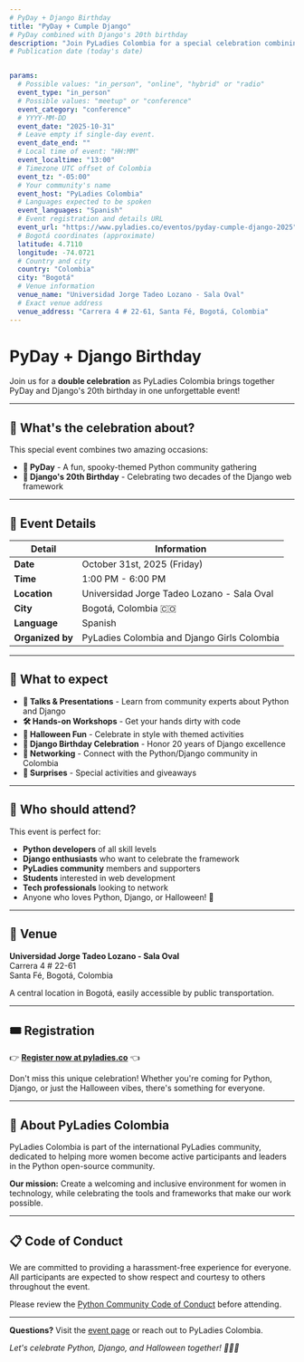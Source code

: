 ```yaml
---
# PyDay + Django Birthday
title: "PyDay + Cumple Django"
# PyDay combined with Django's 20th birthday
description: "Join PyLadies Colombia for a special celebration combining PyDay with Django's 20th birthday!"
# Publication date (today's date)


params:
  # Possible values: "in_person", "online", "hybrid" or "radio"
  event_type: "in_person"
  # Possible values: "meetup" or "conference"
  event_category: "conference"
  # YYYY-MM-DD
  event_date: "2025-10-31"
  # Leave empty if single-day event.
  event_date_end: ""
  # Local time of event: "HH:MM"
  event_localtime: "13:00"
  # Timezone UTC offset of Colombia
  event_tz: "-05:00"
  # Your community's name
  event_host: "PyLadies Colombia"
  # Languages expected to be spoken
  event_languages: "Spanish"
  # Event registration and details URL
  event_url: "https://www.pyladies.co/eventos/pyday-cumple-django-2025"
  # Bogotá coordinates (approximate)
  latitude: 4.7110
  longitude: -74.0721
  # Country and city
  country: "Colombia"
  city: "Bogotá"
  # Venue information
  venue_name: "Universidad Jorge Tadeo Lozano - Sala Oval"
  # Exact venue address
  venue_address: "Carrera 4 # 22-61, Santa Fé, Bogotá, Colombia"
---
```


# PyDay + Django Birthday

Join us for a **double celebration** as PyLadies Colombia brings together PyDay and Django's 20th birthday in one unforgettable event!

---

## 🎉 What's the celebration about?

This special event combines two amazing occasions:
- **🎃 PyDay** - A fun, spooky-themed Python community gathering
- **🦄 Django's 20th Birthday** - Celebrating two decades of the Django web framework

---

## 📅 Event Details

| Detail | Information |
|--------|-------------|
| **Date** | October 31st, 2025 (Friday) |
| **Time** | 1:00 PM - 6:00 PM |
| **Location** | Universidad Jorge Tadeo Lozano - Sala Oval |
| **City** | Bogotá, Colombia 🇨🇴 |
| **Language** | Spanish |
| **Organized by** | PyLadies Colombia and Django Girls Colombia|

---

## 🎯 What to expect

- **🎤 Talks & Presentations** - Learn from community experts about Python and Django
- **🛠️ Hands-on Workshops** - Get your hands dirty with code
- **🎃 Halloween Fun** - Celebrate in style with themed activities
- **🎂 Django Birthday Celebration** - Honor 20 years of Django excellence
- **🤝 Networking** - Connect with the Python/Django community in Colombia
- **🎁 Surprises** - Special activities and giveaways

---

## 👥 Who should attend?

This event is perfect for:
- **Python developers** of all skill levels
- **Django enthusiasts** who want to celebrate the framework
- **PyLadies community** members and supporters
- **Students** interested in web development
- **Tech professionals** looking to network
- Anyone who loves Python, Django, or Halloween! 🎃

---

## 📍 Venue

**Universidad Jorge Tadeo Lozano - Sala Oval**  
Carrera 4 # 22-61  
Santa Fé, Bogotá, Colombia

A central location in Bogotá, easily accessible by public transportation.

---

## 🎟️ Registration

👉 **[Register now at pyladies.co](https://www.pyladies.co/eventos/pyday-cumple-django-2025)** 👈

Don't miss this unique celebration! Whether you're coming for Python, Django, or just the Halloween vibes, there's something for everyone.

---

## 🌟 About PyLadies Colombia

PyLadies Colombia is part of the international PyLadies community, dedicated to helping more women become active participants and leaders in the Python open-source community.

**Our mission:** Create a welcoming and inclusive environment for women in technology, while celebrating the tools and frameworks that make our work possible.

---

## 📋 Code of Conduct

We are committed to providing a harassment-free experience for everyone. All participants are expected to show respect and courtesy to others throughout the event.

Please review the [Python Community Code of Conduct](https://www.python.org/psf/conduct/) before attending.

---

**Questions?** Visit the [event page](https://www.pyladies.co/eventos/pyday-cumple-django-2025) or reach out to PyLadies Colombia.

*Let's celebrate Python, Django, and Halloween together! 🎃🐍🦄*
